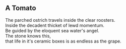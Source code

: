 A Tomato
--------
The parched ostrich travels inside the clear roosters.  
Inside the decadent thicket of lewd momentum.  
Be guided by the eloquent sea water's angel.  
The stone knows this,  
that life in it's ceramic boxes is as endless as the grape.  
